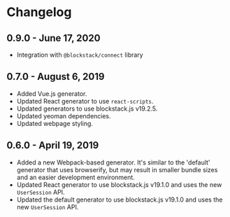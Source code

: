 # Changelog

## 0.9.0 - June 17, 2020

- Integration with `@blockstack/connect` library

## 0.7.0 - August 6, 2019
- Added Vue.js generator. 
- Updated React generator to use `react-scripts`. 
- Updated generators to use blockstack.js v19.2.5. 
- Updated yeoman dependencies. 
- Updated webpage styling. 


## 0.6.0 - April 19, 2019

- Added a new Webpack-based generator. It's similar to the 'default' generator that uses browserify, but may result in smaller bundle sizes and an easier development environment.
- Updated React generator to use blockstack.js v19.1.0 and uses the new `UserSession` API.
- Updated the default generator to use blockstack.js v19.1.0 and uses the new `UserSession` API.
